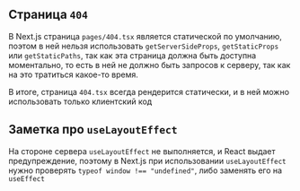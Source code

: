 ## Страница `404`

В Next.js страница `pages/404.tsx` является статической по умолчанию, поэтом в ней нельзя использовать `getServerSideProps`, `getStaticProps` или `getStaticPaths`, так как эта страница должна быть доступна моментально, то есть в ней не должно быть запросов к серверу, так как на это тратиться какое-то время. 

В итоге, страница `404.tsx` всегда рендерится статически, и в ней можно использовать только клиентский код


## Заметка про `useLayoutEffect`

На стороне сервера `useLayoutEffect` не выполняется, и React выдает предупреждение, поэтому в Next.js при использовании `useLayoutEffect` нужно проверять `typeof window !== "undefined"`, либо заменять его на `useEffect`

